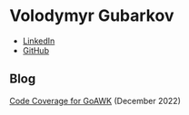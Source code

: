 # Volodymyr Gubarkov

- [LinkedIn](https://www.linkedin.com/in/gubarkovv/)
- [GitHub](https://github.com/xonixx)

## Blog

[Code Coverage for GoAWK](goawk_cover.md) (December 2022)

